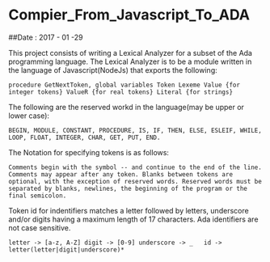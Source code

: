 # Compier_From_Javascript_To_ADA
##Date : 2017 - 01 -29

This project consists of writing a Lexical Analyzer for a subset of the Ada programming language. The Lexical Analyzer is to be a module written in the language of Javascript(NodeJs) that exports the following:

  `procedure GetNextToken,
  global variables Token
      Lexeme
      Value {for integer tokens}
      ValueR {for real tokens}
      Literal {for strings}`

  The following are the reserved workd in the language(may be upper or lower case):

  `BEGIN, MODULE, CONSTANT, PROCEDURE, IS, IF, THEN, ELSE, ESLEIF, WHILE, LOOP, FLOAT, INTEGER, CHAR, GET, PUT, END. `

  The Notation for specifying tokens is as follows:

  `Comments begin with the symbol -- and continue to the end of the line. Comments may appear after any token.
  Blanks between tokens are optional, with the exception of reserved words.
  Reserved words must be separated by blanks, newlines, the beginning of the program or the final semicolon.`

  Token id for indentifiers matches a letter followed by letters, underscore and/or digits having a maximum length of 17 characters. Ada identifiers are not case sensitive.

  `letter -> [a-z, A-Z]
   digit -> [0-9]
   underscore -> _  
   id -> letter(letter|digit|underscore)*`

